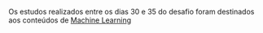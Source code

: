 Os estudos realizados entre os dias 30 e 35 do desafio foram destinados aos conteúdos de [Machine Learning](https://github.com/feliper2002/100daysofcode/tree/master/Machine%20Learning%20Introduction)